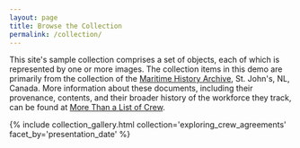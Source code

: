 ```yaml
---
layout: page
title: Browse the Collection
permalink: /collection/
---
```


This site's sample collection comprises a set of objects, each of which is represented by one or more images. The collection items in this demo are primarily from the collection of the [Maritime History Archive](https://mha.mun.ca/mha/), St. John's, NL, Canada. More information about these documents, including their provenance, contents, and their broader history of the workforce they track, can be found at [More Than a List of Crew](https://mha.mun.ca/mha/mlc/).


{% include collection_gallery.html collection='exploring_crew_agreements' facet_by='presentation_date' %}
